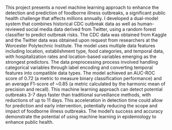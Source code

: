 This project presents a novel machine learning approach to enhance the detection and prediction of foodborne illness outbreaks, a significant public health challenge that affects millions annually. I developed a dual-model system that combines historical CDC outbreak data as well as human-reviewed social media data derived from Twitter, using a random forest classifier to predict outbreak risks. The CDC data was obtained from Kaggle and the Twitter data was obtained upon request from researchers at the Worcester Polytechnic Institute. The model uses multiple data features including location, establishment type, food categories, and temporal data, with hospitalization rates and location-based variables emerging as the strongest predictors. The data preprocessing process involved handling categorical variables through label encoding and converting temporal features into compatible data types. The model achieved an AUC-ROC score of 0.72 (a metric to measure binary classification performance) and an average F1-score of ~0.85 (a metric calculated by the harmonic mean of precision and recall). This machine learning approach can detect potential outbreaks 3-7 days faster than traditional surveillance methods, with reductions of up to 11 days. This acceleration in detection time could allow for prediction and early intervention, potentially reducing the scope and impact of foodborne illness outbreaks. The model’s success and accuracy demonstrate the potential of using machine learning in epidemiology to enhance public health.
